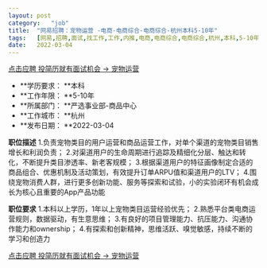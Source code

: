 ```yaml
---
layout:	post
category:	"job"
title:	"网易招聘：宠物运营 -电商-电商综合-电商综合-杭州本科5-10年"
tags:	[网易,招聘,面试,找工作,工作,内推,电商,电商综合,电商综合,杭州,本科,5-10年]
date:	2022-03-04
---
```


[点击应聘 投简历就有面试机会 -> 宠物运营 ](http://mobile.bole.netease.com/bole/boleDetail?id=36584&employeeId=346f03c3cda5f04c&key=all)



- **学历要求： **本科
- **工作年限： **5-10年
- **所属部门： **严选事业部-商品中心
- **工作城市： **杭州
- **发布日期： **2022-03-04



**职位描述**
1.负责宠物类目的用户运营和商品运营工作，对单个渠道的宠物类目销售增长和利润负责；
2.对渠道用户的生命周期进行追踪及精细化分层、触达和转化，不断提升类目渗透率、新老客规模；
3.根据渠道用户的特征画像制定合适的商品组合、优惠机制及活动策划，有效提升订单ARPU值和渠道用户的LTV；
4.围绕宠物消费人群，进行更多创新功能、服务等探索和试验，小的实验闭环有机会成长为核心且重要的App产品功能




**职位要求**
1.本科以上学历，1年以上宠物类目运营经验优先；
2.熟悉平台类电商运营规则，数据驱动，有生意思维；
3.有良好的项目管理能力、抗压能力、沟通协作能力和ownership；
4.有探索和创新精神，思维活跃、嗅觉敏感，持续不断的学习和创造力



[点击应聘 投简历就有面试机会 -> 宠物运营 ](http://mobile.bole.netease.com/bole/boleDetail?id=36584&employeeId=346f03c3cda5f04c&key=all)